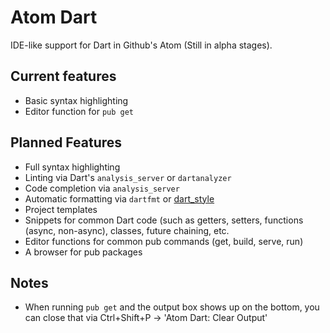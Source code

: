 # Atom Dart

IDE-like support for Dart in Github's Atom (Still in alpha stages).

## Current features
- Basic syntax highlighting
- Editor function for `pub get`

## Planned Features
- Full syntax highlighting
- Linting via Dart's `analysis_server` or `dartanalyzer`
- Code completion via `analysis_server`
- Automatic formatting via `dartfmt` or [dart_style](https://pub.dartlang.org/packages/dart_style)
- Project templates
- Snippets for common Dart code (such as getters, setters, functions (async, non-async), classes, future chaining, etc.
- Editor functions for common pub commands (get, build, serve, run)
- A browser for pub packages

## Notes
- When running `pub get` and the output box shows up on the bottom, you can close that via Ctrl+Shift+P -> 'Atom Dart: Clear Output'
